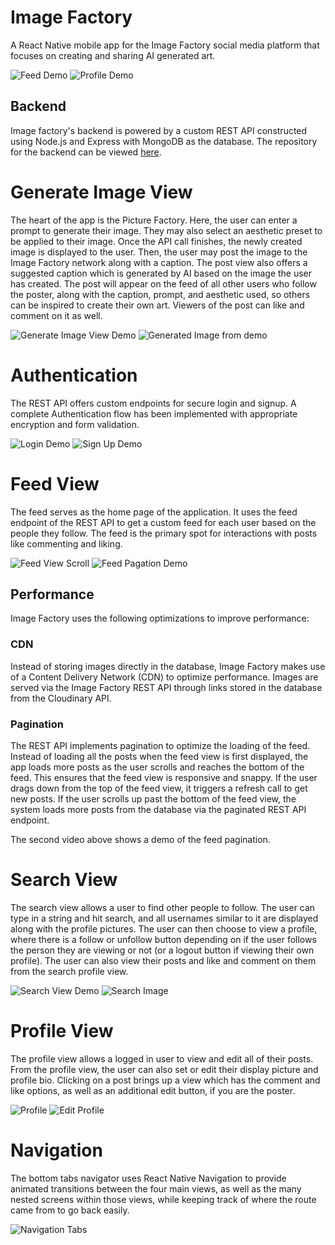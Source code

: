 # Image Factory

A React Native mobile app for the Image Factory social media platform that focuses on creating and sharing AI generated art.

![Feed Demo](/docs/gifs/feed-demo.gif)
![Profile Demo](/docs/gifs/profile-demo.gif)

## Backend

Image factory's backend is powered by a custom REST API constructed using Node.js and Express with MongoDB as the database. The repository for the backend can be viewed [here](https://github.com/saarthak2002/ImageFactoryBackEnd).

# Generate Image View

The heart of the app is the Picture Factory. Here, the user can enter a prompt to generate their image. They may also select an aesthetic preset to be applied to their image. Once the API call finishes, the newly created image is displayed to the user. Then, the user may post the image to the Image Factory network along with a caption. The post view also offers a suggested caption which is generated by AI based on the image the user has created. The post will appear on the feed of all other users who follow the poster, along with the caption, prompt, and aesthetic used, so others can be inspired to create their own art. Viewers of the post can like and comment on it as well.

![Generate Image View Demo](/docs/gifs/generate-image-demo-1.gif)
![Generated Image from demo](/docs/screenshots/generate-image-demo-1.png)

# Authentication

The REST API offers custom endpoints for secure login and signup. A complete Authentication flow has been implemented with appropriate encryption and form validation.

![Login Demo](/docs/gifs/login-demo.gif)
![Sign Up Demo](/docs/gifs/signup-demo.gif)

# Feed View

The feed serves as the home page of the application. It uses the feed endpoint of the REST API to get a custom feed for each user based on the people they follow. The feed is the primary spot for interactions with posts like commenting and liking.

![Feed View Scroll](/docs/gifs/feed-view-demo-2.gif)
![Feed Pagation Demo](/docs/gifs/feed-page.gif)

## Performance

Image Factory uses the following optimizations to improve performance:

### CDN

Instead of storing images directly in the database, Image Factory makes use of a Content Delivery Network (CDN) to optimize performance. Images are served via the Image Factory REST API through links stored in the database from the Cloudinary API.

### Pagination

The REST API implements pagination to optimize the loading of the feed. Instead of loading all the posts when the feed view is first displayed, the app loads more posts as the user scrolls and reaches the bottom of the feed. This ensures that the feed view is responsive and snappy. If the user drags down from the top of the feed view, it triggers a refresh call to get new posts. If the user scrolls up past the bottom of the feed view, the system loads more posts from the database via the paginated REST API endpoint.

The second video above shows a demo of the feed pagination.

# Search View

The search view allows a user to find other people to follow. The user can type in a string and hit search, and all usernames similar to it are displayed along with the profile pictures. The user can then choose to view a profile, where there is a follow or unfollow button depending on if the user follows the person they are viewing or not (or a logout button if viewing their own profile). The user can also view their posts and like and comment on them from the search profile view.

![Search View Demo](/docs/gifs/search-view-demo.gif)
![Search Image](/docs/screenshots/search-image.png)

# Profile View

The profile view allows a logged in user to view and edit all of their posts. From the profile view, the user can also set or edit their display picture and profile bio. Clicking on a post brings up a view which has the comment and like options, as well as an additional edit button, if you are the poster.

![Profile](/docs/gifs/profile-demo-new.gif)
![Edit Profile](/docs/gifs/edit-profile-demo.gif)

# Navigation

The bottom tabs navigator uses React Native Navigation to provide animated transitions between the four main views, as well as the many nested screens within those views, while keeping track of where the route came from to go back easily.

![Navigation Tabs](/docs/screenshots/nav.png)